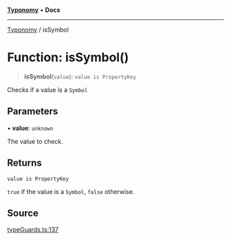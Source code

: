 [**Typonomy**](../README.md) • **Docs**

***

[Typonomy](../globals.md) / isSymbol

# Function: isSymbol()

> **isSymbol**(`value`): `value is PropertyKey`

Checks if a value is a `Symbol`

## Parameters

• **value**: `unknown`

The value to check.

## Returns

`value is PropertyKey`

`true` if the value is a `Symbol`, `false` otherwise.

## Source

[typeGuards.ts:137](https://github.com/softcraft-development/typonomy/blob/30acaf0c9fc726297ecfec68c62e8d1edc67bc52/src/typeGuards.ts#L137)
